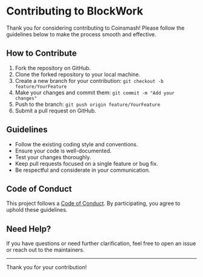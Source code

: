 Contributing to BlockWork
=========================

Thank you for considering contributing to Coinsmash! Please follow the guidelines below to make the process smooth and effective.

How to Contribute
-----------------

1.  Fork the repository on GitHub.
2.  Clone the forked repository to your local machine.
3.  Create a new branch for your contribution: `git checkout -b feature/YourFeature`
4.  Make your changes and commit them: `git commit -m "Add your changes"`
5.  Push to the branch: `git push origin feature/YourFeature`
6.  Submit a pull request on GitHub.

Guidelines
----------

*   Follow the existing coding style and conventions.
*   Ensure your code is well-documented.
*   Test your changes thoroughly.
*   Keep pull requests focused on a single feature or bug fix.
*   Be respectful and considerate in your communication.

Code of Conduct
---------------

This project follows a [Code of Conduct](CODE_OF_CONDUCT.md). By participating, you agree to uphold these guidelines.

Need Help?
----------

If you have questions or need further clarification, feel free to open an issue or reach out to the maintainers.

* * *

Thank you for your contribution!
